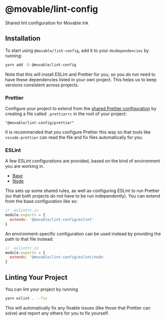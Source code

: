 # @movable/lint-config

Shared lint configuration for Movable Ink

## Installation

To start using `@movable/lint-config`, add it to your `devDependencies` by running:

```bash
yarn add -D @movable/lint-config
```

Note that this will install ESLint and Prettier for you, so you _do not_ need to have these dependencies listed in your own project. This helps us to keep versions consistent across projects.

### Prettier

Configure your project to extend from the [shared Prettier configuration](https://prettier.io/docs/en/configuration.html#sharing-configurations) by creating a file called `.prettierrc` in the root of your project:

```text
"@movable/lint-config/prettier"
```

It is recommended that you configure Prettier this way so that tools like `vscode-prettier` can read the file and fix files automatically for you.

### ESLint

A few ESLint configurations are provided, based on the kind of environment you are working in.

* [Base](./eslint/index.js')
* [Node](./eslint/node.js')

This sets up some shared rules, as well as configuring ESLint to run Prettier (so that both projects do not have to be run independently). You can extend from the base configuration like so:

```javascript
// .eslintrc.js
module.exports = {
  extends: '@movable/lint-config/eslint'
}
```

An environment-specific configuration can be used instead by providing the path to that file instead:

```javascript
// .eslintrc.js
module.exports = {
  extends: '@movable/lint-config/eslint/node'
}
```

## Linting Your Project

You can lint your project by running

```bash
yarn eslint . --fix
```

This will automatically fix any fixable issues (like those that Prettier can solve) and report any others for you to fix yourself.
